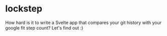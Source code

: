 # lockstep
How hard is it to write a Svelte app that compares your git history with your google fit step count? Let's find out :)
